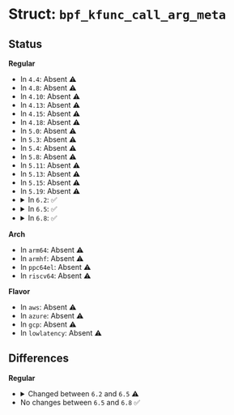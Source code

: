 # Struct: <code>bpf_kfunc_call_arg_meta</code>

## Status
<b>Regular</b>
<ul>
<li>
In <code>4.4</code>: Absent ⚠️
</li>
<li>
In <code>4.8</code>: Absent ⚠️
</li>
<li>
In <code>4.10</code>: Absent ⚠️
</li>
<li>
In <code>4.13</code>: Absent ⚠️
</li>
<li>
In <code>4.15</code>: Absent ⚠️
</li>
<li>
In <code>4.18</code>: Absent ⚠️
</li>
<li>
In <code>5.0</code>: Absent ⚠️
</li>
<li>
In <code>5.3</code>: Absent ⚠️
</li>
<li>
In <code>5.4</code>: Absent ⚠️
</li>
<li>
In <code>5.8</code>: Absent ⚠️
</li>
<li>
In <code>5.11</code>: Absent ⚠️
</li>
<li>
In <code>5.13</code>: Absent ⚠️
</li>
<li>
In <code>5.15</code>: Absent ⚠️
</li>
<li>
In <code>5.19</code>: Absent ⚠️
</li>
<li>
<details>
<summary>In <code>6.2</code>: ✅</summary>

```c
struct bpf_kfunc_call_arg_meta {
    struct btf *btf;
    u32 func_id;
    u32 kfunc_flags;
    const struct btf_type *func_proto;
    const char *func_name;
    u32 ref_obj_id;
    u8 release_regno;
    bool r0_rdonly;
    u32 ret_btf_id;
    u64 r0_size;
    struct (anon) arg_constant;
    struct (anon) arg_obj_drop;
    struct (anon) arg_list_head;
};
```
</details>
</li>
<li>
<details>
<summary>In <code>6.5</code>: ✅</summary>

```c
struct bpf_kfunc_call_arg_meta {
    struct btf *btf;
    u32 func_id;
    u32 kfunc_flags;
    const struct btf_type *func_proto;
    const char *func_name;
    u32 ref_obj_id;
    u8 release_regno;
    bool r0_rdonly;
    u32 ret_btf_id;
    u64 r0_size;
    u32 subprogno;
    struct (anon) arg_constant;
    struct btf *arg_btf;
    u32 arg_btf_id;
    bool arg_owning_ref;
    struct (anon) arg_list_head;
    struct (anon) arg_rbtree_root;
    struct (anon) initialized_dynptr;
    struct (anon) iter;
    u64 mem_size;
};
```
</details>
</li>
<li>
<details>
<summary>In <code>6.8</code>: ✅</summary>

```c
struct bpf_kfunc_call_arg_meta {
    struct btf *btf;
    u32 func_id;
    u32 kfunc_flags;
    const struct btf_type *func_proto;
    const char *func_name;
    u32 ref_obj_id;
    u8 release_regno;
    bool r0_rdonly;
    u32 ret_btf_id;
    u64 r0_size;
    u32 subprogno;
    struct (anon) arg_constant;
    struct btf *arg_btf;
    u32 arg_btf_id;
    bool arg_owning_ref;
    struct (anon) arg_list_head;
    struct (anon) arg_rbtree_root;
    struct (anon) initialized_dynptr;
    struct (anon) iter;
    u64 mem_size;
};
```
</details>
</li>
</ul>
<b>Arch</b>
<ul>
<li>
In <code>arm64</code>: Absent ⚠️
</li>
<li>
In <code>armhf</code>: Absent ⚠️
</li>
<li>
In <code>ppc64el</code>: Absent ⚠️
</li>
<li>
In <code>riscv64</code>: Absent ⚠️
</li>
</ul>
<b>Flavor</b>
<ul>
<li>
In <code>aws</code>: Absent ⚠️
</li>
<li>
In <code>azure</code>: Absent ⚠️
</li>
<li>
In <code>gcp</code>: Absent ⚠️
</li>
<li>
In <code>lowlatency</code>: Absent ⚠️
</li>
</ul>

## Differences
<b>Regular</b>
<ul>
<li>
<details>
<summary>Changed between <code>6.2</code> and <code>6.5</code> ⚠️</summary>
<ul>
<li>
<b>Field added. </b>
<code>u32 subprogno</code>
</li>
<li>
<b>Field added. </b>
<code>struct btf *arg_btf</code>
</li>
<li>
<b>Field added. </b>
<code>u32 arg_btf_id</code>
</li>
<li>
<b>Field added. </b>
<code>bool arg_owning_ref</code>
</li>
<li>
<b>Field added. </b>
<code>struct (anon) arg_rbtree_root</code>
</li>
<li>
<b>Field added. </b>
<code>struct (anon) initialized_dynptr</code>
</li>
<li>
<b>Field added. </b>
<code>struct (anon) iter</code>
</li>
<li>
<b>Field added. </b>
<code>u64 mem_size</code>
</li>
<li>
<b>Field removed. </b>
<code>struct (anon) arg_obj_drop</code>
</li>
</ul>
</details>
</li>
<li>
No changes between <code>6.5</code> and <code>6.8</code> ✅
</li>
</ul>
